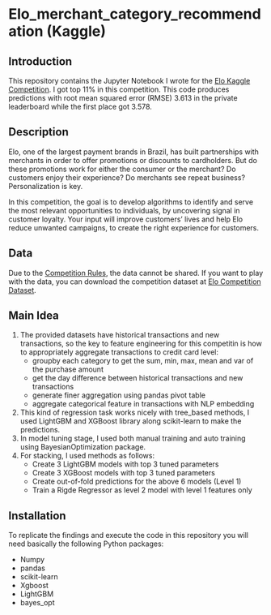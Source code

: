 # Elo_merchant_category_recommendation (Kaggle)

## Introduction
This repository contains the Jupyter Notebook I wrote for the [Elo Kaggle Competition](https://www.kaggle.com/c/elo-merchant-category-recommendation). I got top 11% in this competition. This code produces predictions with root mean squared error (RMSE) 3.613 in the private leaderboard while the first place got 3.578.

## Description
Elo, one of the largest payment brands in Brazil, has built partnerships with merchants in order to offer promotions or discounts to cardholders. But do these promotions work for either the consumer or the merchant? Do customers enjoy their experience? Do merchants see repeat business? Personalization is key.
 
In this competition, the goal is to develop algorithms to identify and serve the most relevant opportunities to individuals, by uncovering signal in customer loyalty. Your input will improve customers’ lives and help Elo reduce unwanted campaigns, to create the right experience for customers.

## Data
Due to the [Competition Rules](https://www.kaggle.com/c/elo-merchant-category-recommendation/rules), the data cannot be shared. If you want to play with the data, you can download the competition dataset at [Elo Competition Dataset](https://www.kaggle.com/c/elo-merchant-category-recommendation/data).

## Main Idea
1. The provided datasets have historical transactions and new transactions, so the key to feature engineering for this competitin is how to appropriately aggregate transactions to credit card level:
    - groupby each category to get the sum, min, max, mean and var of the purchase amount
    - get the day difference between historical transactions and new transactions
    - generate finer aggregation using pandas pivot table
    - aggregate categorical feature in transactions with NLP embedding 
2. This kind of regression task works nicely with tree_based methods, I used LightGBM and XGBoost library along scikit-learn to make the predictions.
3. In model tuning stage, I used both manual training and auto training using BayesianOptimization package.
4. For stacking, I used methods as follows:
    - Create 3 LightGBM models with top 3 tuned parameters
    - Create 3 XGBoost models with top 3 tuned parameters
    - Create out-of-fold predictions for the above 6 models (Level 1)
    - Train a Rigde Regressor as level 2 model with level 1 features only
    
## Installation
To replicate the findings and execute the code in this repository you will need basically the following Python packages:
- Numpy
- pandas
- scikit-learn
- Xgboost
- LightGBM
- bayes_opt
